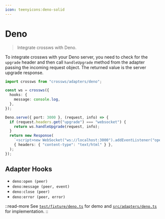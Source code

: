```yaml
---
icon: teenyicons:deno-solid
---
```


# Deno

> Integrate crossws with Deno.

To integrate crossws with your Deno server, you need to check for the `upgrade` header and then call `handleUpgrade` method from the adapter passing the incoming request object. The returned value is the server upgrade response.

```ts
import crossws from "crossws/adapters/deno";

const ws = crossws({
  hooks: {
    message: console.log,
  },
});

Deno.serve({ port: 3000 }, (request, info) => {
  if (request.headers.get("upgrade") === "websocket") {
    return ws.handleUpgrade(request, info);
  }
  return new Response(
    `<script>new WebSocket("ws://localhost:3000").addEventListener("open", (e) => e.target.send("Hello from client!"));</script>`,
    { headers: { "content-type": "text/html" } },
  );
});
```

## Adapter Hooks

- `deno:open (peer)`
- `deno:message (peer, event)`
- `deno:close (peer)`
- `deno:error (peer, error)`

::read-more
See [`test/fixture/deno.ts`](./test/fixture/deno.ts) for demo and [`src/adapters/deno.ts`](./src/adapters/deno.ts) for implementation.
::
